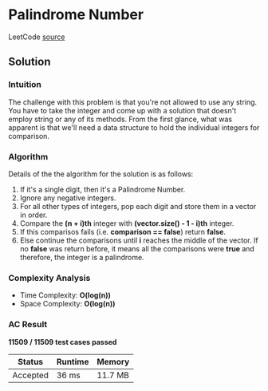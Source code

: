 # Palindrome Number

LeetCode [source](https://leetcode.com/problems/palindrome-number/)

## Solution

### Intuition

The challenge with this problem is that you're not allowed to use any string. You have to take the integer and come up with a solution that doesn't employ string or any of its methods. From the first glance, what was apparent is that we'll need a data structure to hold the individual integers for comparison.

### Algorithm

Details of the the algorithm for the solution is as follows:

1. If it's a single digit, then it's a Palindrome Number.
2. Ignore any negative integers.
3. For all other types of integers, pop each digit and store them in a vector in order.
4. Compare the **(n + i)th** integer with **(vector.size() - 1 - i)th** integer.
5. If this comparisos fails (i.e. **comparison == false**) return **false**.
6. Else continue the comparisons until **i** reaches the middle of the vector. If no **false** was return before, it means all the comparisons were **true** and therefore, the integer is a palindrome.

### Complexity Analysis

* Time Complexity: **O(log⁡(n))**
* Space Complexity: **O(log⁡(n))**

### AC Result

**11509 / 11509 test cases passed**

| Status | Runtime | Memory |
|--------|---------|--------|
| Accepted | 36 ms | 11.7 MB |
